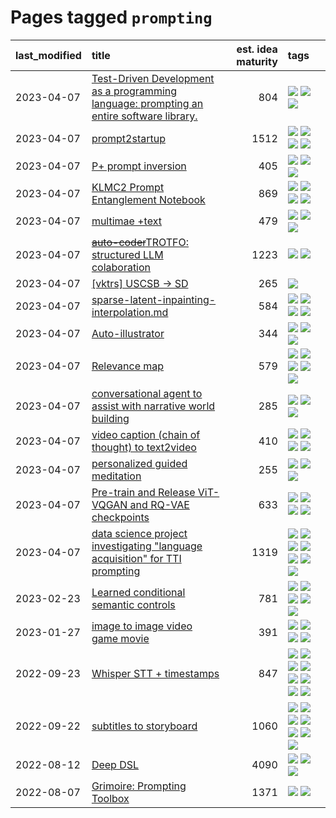 # Pages tagged `prompting`

|last_modified|title|est. idea maturity|tags
|:---|:---|---:|:---|
|2023-04-07|[Test-Driven Development as a programming language: prompting an entire software library.](../tdd_is_2_op.md)|804|[![](https://img.shields.io/badge/tag-experimental-3f9741)](../tags/experimental.md) [![](https://img.shields.io/badge/tag-prompting-32d44f)](../tags/prompting.md) [![](https://img.shields.io/badge/tag-tooling-c6963e)](../tags/tooling.md)|
|2023-04-07|[prompt2startup](../prompt2startup.md)|1512|[![](https://img.shields.io/badge/tag-animation-dad82b)](../tags/animation.md) [![](https://img.shields.io/badge/tag-experimental-3f9741)](../tags/experimental.md) [![](https://img.shields.io/badge/tag-prompting-32d44f)](../tags/prompting.md) [![](https://img.shields.io/badge/tag-tooling-c6963e)](../tags/tooling.md)|
|2023-04-07|[P+ prompt inversion](../p_plus_inversion.md)|405|[![](https://img.shields.io/badge/tag-prompting-32d44f)](../tags/prompting.md) [![](https://img.shields.io/badge/tag-tooling-c6963e)](../tags/tooling.md) [![](https://img.shields.io/badge/tag-wip-6013c8)](../tags/wip.md)|
|2023-04-07|[KLMC2 Prompt Entanglement Notebook](../klmc2-prompt-entanglement.md)|869|[![](https://img.shields.io/badge/tag-completed-496a1)](../tags/completed.md) [![](https://img.shields.io/badge/tag-notebook-96bcc)](../tags/notebook.md) [![](https://img.shields.io/badge/tag-prompting-32d44f)](../tags/prompting.md) [![](https://img.shields.io/badge/tag-tooling-c6963e)](../tags/tooling.md)|
|2023-04-07|[multimae +text](../multimae_w_text.md)|479|[![](https://img.shields.io/badge/tag-experimental-3f9741)](../tags/experimental.md) [![](https://img.shields.io/badge/tag-prompting-32d44f)](../tags/prompting.md) [![](https://img.shields.io/badge/tag-text-faa2fc)](../tags/text.md)|
|2023-04-07|[~~auto-coder~~TROTFO: structured LLM colaboration](../auto-coder.md)|1223|[![](https://img.shields.io/badge/tag-prompting-32d44f)](../tags/prompting.md) [![](https://img.shields.io/badge/tag-tooling-c6963e)](../tags/tooling.md)|
|2023-04-07|[[vktrs] USCSB -> SD](../vktrs_uscsb_sd.md)|265|[![](https://img.shields.io/badge/tag-prompting-32d44f)](../tags/prompting.md)|
|2023-04-07|[sparse-latent-inpainting-interpolation.md](../sparse-latent-inpainting-interpolation.md)|584|[![](https://img.shields.io/badge/tag-animation-dad82b)](../tags/animation.md) [![](https://img.shields.io/badge/tag-prompting-32d44f)](../tags/prompting.md) [![](https://img.shields.io/badge/tag-tooling-c6963e)](../tags/tooling.md) [![](https://img.shields.io/badge/tag-wip-6013c8)](../tags/wip.md)|
|2023-04-07|[Auto-illustrator](../auto-illustrator.md)|344|[![](https://img.shields.io/badge/tag-completed-496a1)](../tags/completed.md) [![](https://img.shields.io/badge/tag-prompting-32d44f)](../tags/prompting.md) [![](https://img.shields.io/badge/tag-tooling-c6963e)](../tags/tooling.md)|
|2023-04-07|[Relevance map](../Relevance_map.md)|579|[![](https://img.shields.io/badge/tag-meta-22d494)](../tags/meta.md) [![](https://img.shields.io/badge/tag-prompting-32d44f)](../tags/prompting.md) [![](https://img.shields.io/badge/tag-publication-752fd7)](../tags/publication.md) [![](https://img.shields.io/badge/tag-stability-b4243e)](../tags/stability.md) [![](https://img.shields.io/badge/tag-tooling-c6963e)](../tags/tooling.md)|
|2023-04-07|[conversational agent to assist with narrative world building](../world-building-agent.md)|285|[![](https://img.shields.io/badge/tag-dataset-d5ffe)](../tags/dataset.md) [![](https://img.shields.io/badge/tag-experimental-3f9741)](../tags/experimental.md) [![](https://img.shields.io/badge/tag-prompting-32d44f)](../tags/prompting.md)|
|2023-04-07|[video caption (chain of thought) to text2video](../video_caption_transfer.md)|410|[![](https://img.shields.io/badge/tag-animation-dad82b)](../tags/animation.md) [![](https://img.shields.io/badge/tag-experimental-3f9741)](../tags/experimental.md) [![](https://img.shields.io/badge/tag-prompting-32d44f)](../tags/prompting.md) [![](https://img.shields.io/badge/tag-tooling-c6963e)](../tags/tooling.md)|
|2023-04-07|[personalized guided meditation](../personalized-guided-meditation.md)|255|[![](https://img.shields.io/badge/tag-dataset-d5ffe)](../tags/dataset.md) [![](https://img.shields.io/badge/tag-experimental-3f9741)](../tags/experimental.md) [![](https://img.shields.io/badge/tag-prompting-32d44f)](../tags/prompting.md)|
|2023-04-07|[Pre-train and Release ViT-VQGAN and RQ-VAE checkpoints](../pretrained_vit-vqgan_checkpoints.md)|633|[![](https://img.shields.io/badge/tag-completed-496a1)](../tags/completed.md) [![](https://img.shields.io/badge/tag-dataset-d5ffe)](../tags/dataset.md) [![](https://img.shields.io/badge/tag-prompting-32d44f)](../tags/prompting.md) [![](https://img.shields.io/badge/tag-tooling-c6963e)](../tags/tooling.md)|
|2023-04-07|[data science project investigating "language acquisition" for TTI prompting](../tti_language_aqcuisition.md)|1319|[![](https://img.shields.io/badge/tag-alignment-fe4dc)](../tags/alignment.md) [![](https://img.shields.io/badge/tag-dataset-d5ffe)](../tags/dataset.md) [![](https://img.shields.io/badge/tag-experimental-3f9741)](../tags/experimental.md) [![](https://img.shields.io/badge/tag-prompting-32d44f)](../tags/prompting.md) [![](https://img.shields.io/badge/tag-publication-752fd7)](../tags/publication.md) [![](https://img.shields.io/badge/tag-publicgood-a68128)](../tags/publicgood.md) [![](https://img.shields.io/badge/tag-stability-b4243e)](../tags/stability.md)|
|2023-02-23|[Learned conditional semantic controls](../learned-conditional-semantic-controls.md)|781|[![](https://img.shields.io/badge/tag-animation-dad82b)](../tags/animation.md) [![](https://img.shields.io/badge/tag-colab-35d420)](../tags/colab.md) [![](https://img.shields.io/badge/tag-experimental-3f9741)](../tags/experimental.md) [![](https://img.shields.io/badge/tag-prompting-32d44f)](../tags/prompting.md) [![](https://img.shields.io/badge/tag-tooling-c6963e)](../tags/tooling.md)|
|2023-01-27|[image to image video game movie](../img2img_video_game_movie.md)|391|[![](https://img.shields.io/badge/tag-animation-dad82b)](../tags/animation.md) [![](https://img.shields.io/badge/tag-prompting-32d44f)](../tags/prompting.md) [![](https://img.shields.io/badge/tag-tooling-c6963e)](../tags/tooling.md) [![](https://img.shields.io/badge/tag-wip-6013c8)](../tags/wip.md)|
|2022-09-23|[Whisper STT + timestamps](../whisper-stt-plus-timestamps.md)|847|[![](https://img.shields.io/badge/tag-colab-35d420)](../tags/colab.md) [![](https://img.shields.io/badge/tag-dataset-d5ffe)](../tags/dataset.md) [![](https://img.shields.io/badge/tag-experimental-3f9741)](../tags/experimental.md) [![](https://img.shields.io/badge/tag-meta-22d494)](../tags/meta.md) [![](https://img.shields.io/badge/tag-prompting-32d44f)](../tags/prompting.md) [![](https://img.shields.io/badge/tag-publicgood-a68128)](../tags/publicgood.md) [![](https://img.shields.io/badge/tag-stability-b4243e)](../tags/stability.md) [![](https://img.shields.io/badge/tag-tooling-c6963e)](../tags/tooling.md)|
|2022-09-22|[subtitles to storyboard](../subtitles-to-storyboard.md)|1060|[![](https://img.shields.io/badge/tag-accessibility-77485f)](../tags/accessibility.md) [![](https://img.shields.io/badge/tag-animation-dad82b)](../tags/animation.md) [![](https://img.shields.io/badge/tag-completed-496a1)](../tags/completed.md) [![](https://img.shields.io/badge/tag-open_source-c456a9)](../tags/open_source.md) [![](https://img.shields.io/badge/tag-prompting-32d44f)](../tags/prompting.md) [![](https://img.shields.io/badge/tag-tooling-c6963e)](../tags/tooling.md) [![](https://img.shields.io/badge/tag-wip-6013c8)](../tags/wip.md)|
|2022-08-12|[Deep DSL](../multistage-unsupervised-deep-DSL-learning-from-prompts-data.md)|4090|[![](https://img.shields.io/badge/tag-experimental-3f9741)](../tags/experimental.md) [![](https://img.shields.io/badge/tag-prompting-32d44f)](../tags/prompting.md) [![](https://img.shields.io/badge/tag-tooling-c6963e)](../tags/tooling.md)|
|2022-08-07|[Grimoire: Prompting Toolbox](../grimoire.md)|1371|[![](https://img.shields.io/badge/tag-prompting-32d44f)](../tags/prompting.md) [![](https://img.shields.io/badge/tag-tooling-c6963e)](../tags/tooling.md)|
